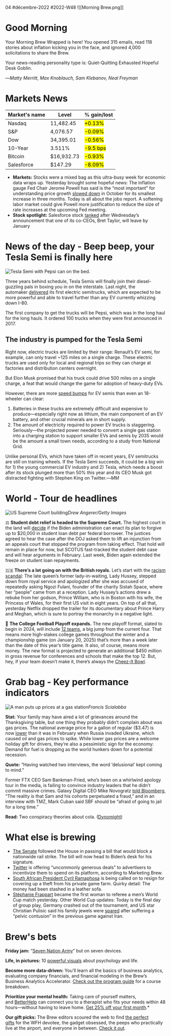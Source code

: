 04 #décembre-2022 #2022-W48
![[Morning Brew.png]]
# Good Morning
Your Morning Brew Wrapped is here! You opened 315 emails, read 118 stories about inflation kicking you in the face, and ignored 4,000 solicitations to share the Brew.

Your news-reading personality type is: Quiet-Quitting Exhausted Hopeful Desk Goblin.

—_Matty Merritt, Max Knoblauch, Sam Klebanov, Neal Freyman_
# Markets News
| Market's name | Level      | % gain/lost                 |
| ------------- | ---------- | --------------------------- |
| Nasdaq        | 11,482.45  | <mark class="hltr-green">+0.13%</mark> |
| S&P           | 4,076.57   | <mark class="hltr-red">-0.09%</mark> |
| Dow           | 34,395.01  | <mark class="hltr-red">-0.56%</mark> |
| 10-Year       | 3.511%     | <mark class="hltr-red">-9.5 bps</mark> |
| Bitcoin       | $16,932.73 | <mark class="hltr-red">-0.93%</mark> |
| Salesforce    | $147.29    | <mark class="hltr-red">-8.09%</mark> | 
-   **Markets:** Stocks were a mixed bag as this ultra-busy week for economic data wraps up. Yesterday brought some hopeful news: The inflation gauge Fed Chair Jerome Powell has said is the “most important” for understanding price growth [slowed down](https://link.morningbrew.com/click/29863952.3632086/aHR0cHM6Ly93d3cuYmxvb21iZXJnLmNvbS9uZXdzL2FydGljbGVzLzIwMjItMTItMDEvcG93ZWxsLXMtbW9zdC1pbXBvcnRhbnQtaW5mbGF0aW9uLWluZGljYXRvci1pcy1jb29saW5nLWRvd24_c3JlZj1La1B6cFp2eg/6360d8c913646a717506c2efBd05cb336) in October for its smallest increase in three months. Today is all about the jobs report. A softening labor market could give Powell more justification to reduce the size of rate increases at the upcoming Fed meeting.
-   **Stock spotlight:** Salesforce stock [tanked](https://link.morningbrew.com/click/29863952.3632086/aHR0cHM6Ly93d3cuY25iYy5jb20vMjAyMi8xMi8wMS9zYWxlc2ZvcmNlLXN0b2NrLWRvd24tMTBwZXJjZW50LWFmdGVyLWNvLWNlby1icmV0LXRheWxvci1hbm5vdW5jZXMtZGVwYXJ0dXJlLmh0bWw/6360d8c913646a717506c2efB3bb245a4) after Wednesday’s announcement that one of its co-CEOs, Bret Taylor, will leave by January
# News of the day - Beep beep, your Tesla Semi is finally here
![Tesla Semi with Pepsi can on the bed.](https://ci6.googleusercontent.com/proxy/fP_AtgksTj9YehfpYGnGz__TTfCvsYoYNbcUCzoR8og9RR5qqbG42RjhAEdy3yktIh75IERhXGOEAh8PswpAw95V1ZqQbO5P5NqAOfGlbLfZJkkOFVZ9JeCmhu2Eb9eRcP9bruH3OyFLxl_iVR7ILINqp7QdnFF8_zi5Dzyl7OD9pJjzNSMFh5TqhrO-wNowFg=s0-d-e1-ft#https://cdn.sanity.io/images/bl383u0v/production/781d01b051ecb5a0c38fbc6ee6a96b75baf0bb79-1500x1000.jpg?w=670&q=70&auto=format)

Three years behind schedule, Tesla Semis will finally join their diesel-guzzling pals in boxing you in on the interstate. Last night, the automaker [delivered](https://link.morningbrew.com/click/29863952.3632086/aHR0cHM6Ly93d3cucmV1dGVycy5jb20vdGVjaG5vbG9neS9tdXNrLXNldC1maW5hbGx5LXRha2Utd3JhcHMtb2ZmLXRlc2xhLXRydWNrLXRvdWdoLWNyb3dkLTIwMjItMTItMDEvP3V0bV9jYW1wYWlnbj1tYiZ1dG1fbWVkaXVtPW5ld3NsZXR0ZXImdXRtX3NvdXJjZT1tb3JuaW5nX2JyZXc/6360d8c913646a717506c2efB47c1ae58) its first electric semitrucks, which are expected to be more powerful and able to travel further than any EV currently whizzing down I-80.

The first company to get the trucks will be Pepsi, which was in the long haul for the long hauls. It ordered 100 trucks when they were first announced in 2017.

## The industry is pumped for the Tesla Semi

Right now, electric trucks are limited by their range: Renault’s EV semi, for example, can only travel ~125 miles on a single charge. These electric trucks are used only for local and regional trips so they can charge at factories and distribution centers overnight.

But Elon Musk promised that his truck could drive 500 miles on a single charge, a feat that would change the game for adoption of heavy-duty EVs.

However, there are more [speed bumps](https://link.morningbrew.com/click/29863952.3632086/aHR0cHM6Ly93d3cuZW1lcmdpbmd0ZWNoYnJldy5jb20vc3Rvcmllcy8yMDIyLzA2LzEwL3doZW4taXQtY29tZXMtdG8tZWxlY3RyaWZ5aW5nLXRyYW5zcG9ydGF0aW9uLWhlYXZ5LWR1dHktdmVoaWNsZXMtbGFnLWZhci1iZWhpbmQ_dXRtX2NhbXBhaWduPW1iJnV0bV9tZWRpdW09bmV3c2xldHRlciZ1dG1fc291cmNlPW1vcm5pbmdfYnJldyZtaWQ9MjMwZGY3MDI0N2Q5NjY2ZDAzNDA5ODA5Y2U1MTY0ZGQ/6360d8c913646a717506c2efB757595df) for EV semis than even an 18-wheeler can clear:

1.  Batteries in these trucks are extremely difficult and expensive to produce—especially right now as lithium, the main component of an EV battery, and other crucial minerals are in short supply.
2.  The amount of electricity required to power EV trucks is staggering. Seriously—the projected power needed to convert a single gas station into a charging station to support smaller EVs and semis by 2035 would be the amount a small town needs, according to a study from National Grid.

Unlike personal EVs, which have taken off in recent years, EV semitrucks are still on training wheels. If the Tesla Semi succeeds, it could be a big win for 1) the young commercial EV industry and 2) Tesla, which needs a boost after its stock plunged more than 50% this year and its CEO Musk got distracted fighting with Stephen King on Twitter.—_MM_
# World - Tour de headlines
![US Supreme Court building](https://ci6.googleusercontent.com/proxy/G2KNsPLTq5EruQRWomkoD28dwsVM4b2rehHbsYYFYwzYEJK8QeN-ECg_uK7-E0goBQF0DJviPDyevi7DI5xeGVNYzfn54FeLkICAA57FACUr5i91_RJmLvwioTX4344uZhSS-7qoELVLOkR6GzrilrakpypGKMVVH2DDR-gBEMgfQhnCC0fyTvjEPbGV0f0Z=s0-d-e1-ft#https://cdn.sanity.io/images/bl383u0v/production/7511c1b23af86aea4b76d002ed89214ae9b3fadc-1024x683.jpg?w=670&q=70&auto=format)_Drew Angerer/Getty Images_

⚖️ **Student debt relief is headed to the Supreme Court.** The highest court in the land will [decide](https://link.morningbrew.com/click/29863952.3632086/aHR0cHM6Ly93d3cubnl0aW1lcy5jb20vMjAyMi8xMi8wMS91cy9zdXByZW1lLWNvdXJ0LXN0dWRlbnQtbG9hbi1mb3JnaXZlbmVzcy5odG1sP3JlZmVycmluZ1NvdXJjZT1hcnRpY2xlU2hhcmU/6360d8c913646a717506c2efBdb924b84) if the Biden administration can enact its plan to forgive up to $20,000 in student loan debt per federal borrower. The justices agreed to hear the case after the DOJ asked them to lift an injunction from an appeals court that stopped the program from taking effect. That hold will remain in place for now, but SCOTUS fast-tracked the student debt case and will hear arguments in February. Last week, Biden again extended the freeze on student loan repayments.

🇬🇧 **There’s a lot going on with the British royals.** Let’s start with the [racism scandal](https://link.morningbrew.com/click/29863952.3632086/aHR0cHM6Ly93d3cudGhlZ3VhcmRpYW4uY29tL3VrLW5ld3MvMjAyMi9ub3YvMzAvYnVja2luZ2hhbS1wYWxhY2UtYWlkZS1yZXNpZ25zLWJsYWNrLWd1ZXN0LXRyYXVtYXRpc2VkLWJ5LXJlcGVhdGVkLXF1ZXN0aW9uaW5nP3V0bV9jYW1wYWlnbj1tYiZ1dG1fbWVkaXVtPW5ld3NsZXR0ZXImdXRtX3NvdXJjZT1tb3JuaW5nX2JyZXc/6360d8c913646a717506c2efB18dd0da8): The late queen’s former lady-in-waiting, Lady Hussey, stepped down from royal service and apologized after she was accused of repeatedly asking Ngozi Fulani, founder of the charity Sistah Space, where her “people” came from at a reception. Lady Hussey’s actions drew a rebuke from her godson, Prince William, who is in Boston with his wife, the Princess of Wales, for their first US visit in eight years. On top of all that, yesterday Netflix dropped the trailer for its documentary about Prince Harry and Meghan, which is sure to portray the monarchy in a negative light.

🏈 **The College Football Playoff expands.** The new playoff format, slated to begin in 2024, will include [12 teams](https://link.morningbrew.com/click/29863952.3632086/aHR0cHM6Ly9hcG5ld3MuY29tL2FydGljbGUvY29sbGVnZS1mb290YmFsbC1zcG9ydHMtYzEwZjk4ZjdjNzU5NWYzMzIyNTg2YzE2ZDNhNjQ0ODk_dXRtX3NvdXJjZT1ob21lcGFnZSZ1dG1fbWVkaXVtPVRvcE5ld3MmdXRtX2NhbXBhaWduPXBvc2l0aW9uXzA3/6360d8c913646a717506c2efBa2ab8840), a big jump from the current four. That means more high-stakes college games throughout the winter and a championship game (on January 20, 2025) that’s more than a week later than the date of this year’s title game. It also, of course, means more money. The new format is projected to generate an additional $450 million in gross revenue for conferences and schools that make the top 12. But, hey, if your team doesn’t make it, there’s always the [Cheez-It Bowl](https://link.morningbrew.com/click/29863952.3632086/aHR0cHM6Ly90d2l0dGVyLmNvbS9GT1Mvc3RhdHVzLzE1OTgzODAxOTM4NjQ5NDU2OTI_cz0yMCZ0PTgtMWFNOFk5dWJCOTczcDJkVVY4QXc/6360d8c913646a717506c2efBa36162bc).
# Grab bag - Key performance indicators
![A man puts up prices at a gas station](https://ci6.googleusercontent.com/proxy/fvk1NRgzKSkaiSTzdpZRprm84VGkaEC8EUmoLitfmH8g6Xix_Z52g3yuTohecgo49YNYoGxNDqKJPkctIOvZuxeK9gWYymvVbL3Ru4LYT9weePxgZj2qgAyvRFDfvEHWYsq4pEDgP5AhwAgzhAbPPtZjI5-0iSxE0KDxw4nByfMZyQO8WV9ZQnWIkzAnFFXc8g=s0-d-e1-ft#https://cdn.sanity.io/images/bl383u0v/production/16375e066abf7acb6672821da99233ca978c7dee-1500x1000.jpg?w=670&q=70&auto=format)_Francis Scialabba_

**Stat:** Your family may have aired a lot of grievances around the Thanksgiving table, but one thing they probably didn’t complain about was gas prices. The national average price for a gallon of regular ($3.47) is now [lower](https://link.morningbrew.com/click/29863952.3632086/aHR0cHM6Ly93d3cuY25uLmNvbS8yMDIyLzEyLzAxL2VuZXJneS9nYXMtcHJpY2VzLXVzLXJ1c3NpYS11a3JhaW5lL2luZGV4Lmh0bWw_dXRtX2NhbXBhaWduPW1iJnV0bV9tZWRpdW09bmV3c2xldHRlciZ1dG1fc291cmNlPW1vcm5pbmdfYnJldw/6360d8c913646a717506c2efB26ccf322) than it was in February when Russia invaded Ukraine, which caused oil and gas prices to spike. While lower gas prices are a welcome holiday gift for drivers, they’re also a pessimistic sign for the economy: Demand for fuel is dropping as the world hunkers down for a potential recession.

**Quote:** “Having watched two interviews, the word ‘delusional’ kept coming to mind.”

Former FTX CEO Sam Bankman-Fried, who’s been on a whirlwind apology tour in the media, is failing to convince industry leaders that he didn’t commit massive crimes. Galaxy Digital CEO Mike Novogratz [told Bloomberg](https://link.morningbrew.com/click/29863952.3632086/aHR0cHM6Ly93d3cuYmxvb21iZXJnLmNvbS9uZXdzL2FydGljbGVzLzIwMjItMTItMDEvbm92b2dyYXR6LXNheXMtYmFua21hbi1mcmllZC1pcy1kZWx1c2lvbmFsLW92ZXItZnR4LWNvbGxhcHNlP3NyZWY9S2tQenBadno/6360d8c913646a717506c2efBfb17442b), “The reality is that Sam and his cohorts perpetuated a fraud,” and in an interview with TMZ, Mark Cuban said SBF should be “afraid of going to jail for a long time.”

**Read:** Two conspiracy theories about cola. ([Dynomight](https://link.morningbrew.com/click/29863952.3632086/aHR0cHM6Ly9keW5vbWlnaHQubmV0L2NvbGEvP3JlZj10aGUtYnJvd3Nlcg/6360d8c913646a717506c2efB5da706e1))
# What else is brewing
-   [The Senate](https://link.morningbrew.com/click/29863952.3632086/aHR0cHM6Ly93d3cuY25iYy5jb20vMjAyMi8xMi8wMS9zZW5hdGUtcGFzc2VzLXJhaWwtbGFib3ItYWdyZWVtZW50LWFoZWFkLW9mLXN0cmlrZS1zZW5kcy10by1iaWRlbi5odG1sP3V0bV9jYW1wYWlnbj1tYiZ1dG1fbWVkaXVtPW5ld3NsZXR0ZXImdXRtX3NvdXJjZT1tb3JuaW5nX2JyZXc/6360d8c913646a717506c2efB623645bb) followed the House in passing a bill that would block a nationwide rail strike. The bill will now head to Biden’s desk for his signature.
-   [Twitter](https://link.morningbrew.com/click/29863952.3632086/aHR0cHM6Ly93d3cubWFya2V0aW5nYnJldy5jb20vc3Rvcmllcy8yMDIyLzEyLzAxL3R3aXR0ZXItaXMtbWF0Y2hpbmctYWQtc3BlbmQtdG8tYm9vc3QtcmV2ZW51ZT91dG1fY2FtcGFpZ249bWImdXRtX21lZGl1bT1uZXdzbGV0dGVyJnV0bV9zb3VyY2U9bW9ybmluZ19icmV3Jm1pZD0yMzBkZjcwMjQ3ZDk2NjZkMDM0MDk4MDljZTUxNjRkZA/6360d8c913646a717506c2efB3db18ca2) is offering “uncommonly generous deals” to advertisers to incentivize them to spend on its platform, according to Marketing Brew.
-   [South African President Cyril Ramaphosa](https://link.morningbrew.com/click/29863952.3632086/aHR0cHM6Ly93d3cuY25uLmNvbS8yMDIyLzEyLzAxL2FmcmljYS9zb3V0aC1hZnJpY2EtcmFtYXBob3NhL2luZGV4Lmh0bWw_dXRtX2NhbXBhaWduPW1iJnV0bV9tZWRpdW09bmV3c2xldHRlciZ1dG1fc291cmNlPW1vcm5pbmdfYnJldw/6360d8c913646a717506c2efB07ac6ef9) is being called on to resign for covering up a theft from his private game farm. Quirky detail: The money had been stashed in a leather sofa.
-   [Stéphanie Frappart](https://link.morningbrew.com/click/29863952.3632086/aHR0cHM6Ly9hcG5ld3MuY29tL2FydGljbGUvd29ybGQtY3VwLXdvbWVucy1zb2NjZXItc3BvcnRzLXFhdGFyLTJlNWIxZTU2OWM3NTY0MDg4M2YyOTA4ZWY1ODViNjIxP3V0bV9zb3VyY2U9aG9tZXBhZ2UmdXRtX21lZGl1bT1Ub3BOZXdzJnV0bV9jYW1wYWlnbj1wb3NpdGlvbl8wOQ/6360d8c913646a717506c2efBf93f67c7) became the first woman to referee a men’s World Cup match yesterday. Other World Cup updates: Today is the final day of group play, Germany crashed out of the tournament, and US star Christian Pulisic said his family jewels were [spared](https://link.morningbrew.com/click/29863952.3632086/aHR0cHM6Ly9zcG9ydHMueWFob28uY29tL2NocmlzdGlhbi1wdWxpc2ljLWluanVyeS11cGRhdGUtdXNtbnQtd29ybGQtY3VwLXBlbHZpYy1jb250dXNpb24tMTUzMzM5MDQxLmh0bWw_dXRtX2NhbXBhaWduPW1iJnV0bV9tZWRpdW09bmV3c2xldHRlciZ1dG1fc291cmNlPW1vcm5pbmdfYnJldw/6360d8c913646a717506c2efB6e8905ec) after suffering a “pelvic contusion” in the previous game against Iran.
# Brew's bets
**Friday jam:** “[Seven Nation Army](https://link.morningbrew.com/click/29863952.3632086/aHR0cHM6Ly93d3cueW91dHViZS5jb20vd2F0Y2g_dj1iMUtpMERrS0NEUQ/6360d8c913646a717506c2efB373db44f)” but on seven devices.

**Life, in pictures:** 10 [powerful visuals](https://link.morningbrew.com/click/29863952.3632086/aHR0cHM6Ly9oYXJzaC1kYXJqaS5tZWRpdW0uY29tLzEwLXBvd2VyZnVsLXZpc3VhbHMtYWJvdXQtcHN5Y2hvbG9neS1saWZlLTRhMTgxMDEzZTg3Nz91dG1fY2FtcGFpZ249bWImdXRtX21lZGl1bT1uZXdzbGV0dGVyJnV0bV9zb3VyY2U9bW9ybmluZ19icmV3/6360d8c913646a717506c2efB5a55d175) about psychology and life.

**Become more data-driven:** You’ll learn all the basics of business analytics, evaluating company financials, and financial modeling in the Brew’s Business Analytics Accelerator. [Check out the program guide](https://link.morningbrew.com/click/29863952.3632086/aHR0cDovL2xlYXJuaW5nLm1vcm5pbmdicmV3LmNvbS9jb3Vyc2VzL2FuYWx5dGljcy9iYWEtZ3VpZGU_dXRtX2NhbXBhaWduPUJBQV9DMyZ1dG1fc291cmNlPW1iLWRhaWx5JnV0bV9tZWRpdW09bmV3c2xldHRlciZ1dG1fY29udGVudD1icmV3c2JldHMmbWlkPTIzMGRmNzAyNDdkOTY2NmQwMzQwOTgwOWNlNTE2NGRk/6360d8c913646a717506c2efBa78773ae) for a course breakdown.

**Prioritize your mental health:** Taking care of yourself matters, and [BetterHelp](https://link.morningbrew.com/click/29863952.3632086/aHR0cHM6Ly9zcC10cmsuY29tL3IvMnR2a2lpZnQ_cHViPU1vcm5pbmdCcmV3JnNpdGU9TmV3c2xldHRlckluY2x1c2lvbiZjYW1wYWlnbj1CZXR0ZXJIZWxwJnVybD1odHRwcyUzQSUyRiUyRnN0Y2subWVkaWElMkZyJTJGYmV0dGVyaGVscF9tb3JuaW5nYnJld19uZXdzbGV0dGVyaW5jbHVzaW9uXzAxLTMxLTIz/6360d8c913646a717506c2efB0a34f1f9) can connect you to a therapist who fits your needs within 48 hours—without having to leave home. [Get 25% off your first month](https://link.morningbrew.com/click/29863952.3632086/aHR0cHM6Ly9zcC10cmsuY29tL3IvMnR2a2lpZnQ_cHViPU1vcm5pbmdCcmV3JnNpdGU9TmV3c2xldHRlckluY2x1c2lvbiZjYW1wYWlnbj1CZXR0ZXJIZWxwJnVybD1odHRwcyUzQSUyRiUyRnN0Y2subWVkaWElMkZyJTJGYmV0dGVyaGVscF9tb3JuaW5nYnJld19uZXdzbGV0dGVyaW5jbHVzaW9uXzAxLTMxLTIz/6360d8c913646a717506c2efC0a34f1f9).*

**Our gift picks:** The Brew editors scoured the web to find [the perfect gifts](https://link.morningbrew.com/click/29863952.3632086/aHR0cHM6Ly93d3cubW9ybmluZ2JyZXcuY29tL2RhaWx5L3N0b3JpZXMvYy9naWZ0LWd1aWRlLTIwMjI_dXRtX2NhbXBhaWduPW1iJnV0bV9tZWRpdW09bmV3c2xldHRlciZ1dG1fc291cmNlPW1vcm5pbmdfYnJldyZtaWQ9MjMwZGY3MDI0N2Q5NjY2ZDAzNDA5ODA5Y2U1MTY0ZGQ/6360d8c913646a717506c2efB0f0e0f74) for the WFH devotee, the gadget obsessed, the peeps who practically live at the airport, and everyone in between. [Check it out](https://link.morningbrew.com/click/29863952.3632086/aHR0cHM6Ly93d3cubW9ybmluZ2JyZXcuY29tL2RhaWx5L3N0b3JpZXMvYy9naWZ0LWd1aWRlLTIwMjI_dXRtX2NhbXBhaWduPW1iJnV0bV9tZWRpdW09bmV3c2xldHRlciZ1dG1fc291cmNlPW1vcm5pbmdfYnJldyZtaWQ9MjMwZGY3MDI0N2Q5NjY2ZDAzNDA5ODA5Y2U1MTY0ZGQ/6360d8c913646a717506c2efC0f0e0f74).